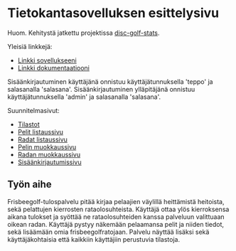# Tietokantasovelluksen esittelysivu

Huom. Kehitystä jatkettu projektissa [disc-golf-stats](https://github.com/virtalas/disc-golf-stats).

Yleisiä linkkejä:

* [Linkki sovellukseeni](http://lassvirt.users.cs.helsinki.fi/tsoha)
* [Linkki dokumentaatiooni](https://github.com/virtalas/Tsoha-Bootstrap/blob/master/doc/dokumentaatio.pdf)

Sisäänkirjautuminen käyttäjänä onnistuu käyttäjätunnuksella 'teppo' ja salasanalla 'salasana'.
Sisäänkirjautuminen ylläpitäjänä onnistuu käyttäjätunnuksella 'admin' ja salasanalla 'salasana'.

Suunnitelmasivut:

* [Tilastot](http://lassvirt.users.cs.helsinki.fi/tsoha/stats)
* [Pelit listaussivu](http://lassvirt.users.cs.helsinki.fi/tsoha/games)
* [Radat listaussivu](http://lassvirt.users.cs.helsinki.fi/tsoha/courses)
* [Pelin muokkaussivu](http://lassvirt.users.cs.helsinki.fi/tsoha/games/edit/1)
* [Radan muokkaussivu](http://lassvirt.users.cs.helsinki.fi/tsoha/courses/edit/1)
* [Sisäänkirjautumissivu](http://lassvirt.users.cs.helsinki.fi/tsoha/sign_in)

## Työn aihe

Frisbeegolf-tulospalvelu pitää kirjaa pelaajien väylillä heittämistä heitoista, sekä pelattujen kierrosten rataolosuhteista. Käyttäjä ottaa ylös kierroksensa aikana tulokset ja syöttää ne rataolosuhteiden kanssa palveluun valittuaan oikean radan. Käyttäjä pystyy näkemään pelaamansa pelit ja niiden tiedot, sekä lisäämään omia frisbeegolfratojaan. Palvelu näyttää lisäksi sekä käyttäjäkohtaisia että kaikkiin käyttäjiin perustuvia tilastoja.
